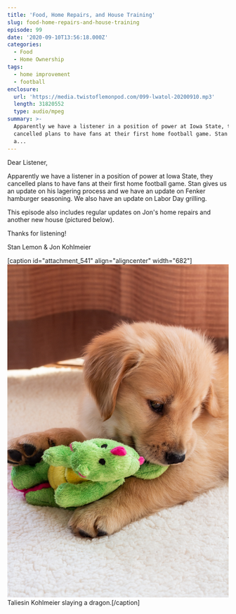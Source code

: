 ```yaml
---
title: 'Food, Home Repairs, and House Training'
slug: food-home-repairs-and-house-training
episode: 99
date: '2020-09-10T13:56:18.000Z'
categories:
  - Food
  - Home Ownership
tags:
  - home improvement
  - football
enclosure:
  url: 'https://media.twistoflemonpod.com/099-lwatol-20200910.mp3'
  length: 31820552
  type: audio/mpeg
summary: >-
  Apparently we have a listener in a position of power at Iowa State, they
  cancelled plans to have fans at their first home football game. Stan gives us
  a...
---
```


Dear Listener,

Apparently we have a listener in a position of power at Iowa State, they cancelled plans to have fans at their first home football game. Stan gives us an update on his lagering process and we have an update on Fenker hamburger seasoning. We also have an update on Labor Day grilling.

This episode also includes regular updates on Jon's home repairs and another new house (pictured below).

Thanks for listening!

Stan Lemon & Jon Kohlmeier

\[caption id="attachment_541" align="aligncenter" width="682"\]![](./taliesin-small.jpg) Taliesin Kohlmeier slaying a dragon.\[/caption\]
